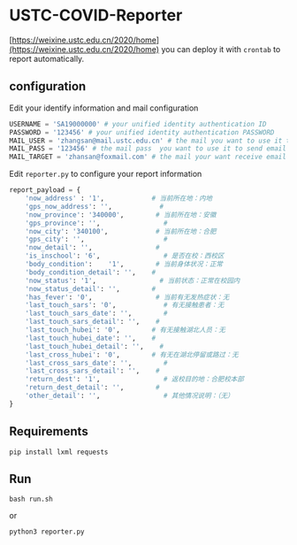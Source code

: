 # USTC-COVID-Reporter

[https://weixine.ustc.edu.cn/2020/home](https://weixine.ustc.edu.cn/2020/home)  you can deploy it with `crontab` to report automatically.

## configuration

Edit your identify information and mail configuration

```python
USERNAME = 'SA19000000' # your unified identity authentication ID
PASSWORD = '123456' # your unified identity authentication PASSWORD
MAIL_USER = 'zhangsan@mail.ustc.edu.cn' # the mail you want to use it to send email (only recommend your ustc mail, if not please make sure your mail host is right in sendEmail.py )
MAIL_PASS = '123456' # the mail pass  you want to use it to send email
MAIL_TARGET = 'zhansan@foxmail.com' # the mail your want receive email
```

Edit `reporter.py` to configure your report information

```python
report_payload = {
    'now_address' : '1',            # 当前所在地：内地
    'gps_now_address': '',            #
    'now_province': '340000',        # 当前所在地：安徽
    'gps_province': '',                #
    'now_city': '340100',            # 当前所在地：合肥
    'gps_city': '',                    #
    'now_detail': '',                #
    'is_inschool': '6',                # 是否在校：西校区
    'body_condition':    '1',        # 当前身体状况：正常
    'body_condition_detail': '',    #
    'now_status': '1',                # 当前状态：正常在校园内
    'now_status_detail': '',        #
    'has_fever': '0',                # 当前有无发热症状：无
    'last_touch_sars': '0',            # 有无接触患者：无
    'last_touch_sars_date': '',        #
    'last_touch_sars_detail': '',    #
    'last_touch_hubei': '0',        # 有无接触湖北人员：无
    'last_touch_hubei_date': '',    #
    'last_touch_hubei_detail': '',    #
    'last_cross_hubei': '0',        # 有无在湖北停留或路过：无
    'last_cross_sars_date': '',        #
    'last_cross_sars_detail': '',    #
    'return_dest': '1',                # 返校目的地：合肥校本部
    'return_dest_detail': '',        #
    'other_detail': '',                # 其他情况说明：（无）
}

```

## Requirements
```
pip install lxml requests 
```

## Run
```
bash run.sh
```
or
```
python3 reporter.py
```
